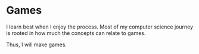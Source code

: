 # Games

I learn best when I enjoy the process. Most of my computer science journey is rooted
in how much the concepts can relate to games. 

Thus, I will make games.

